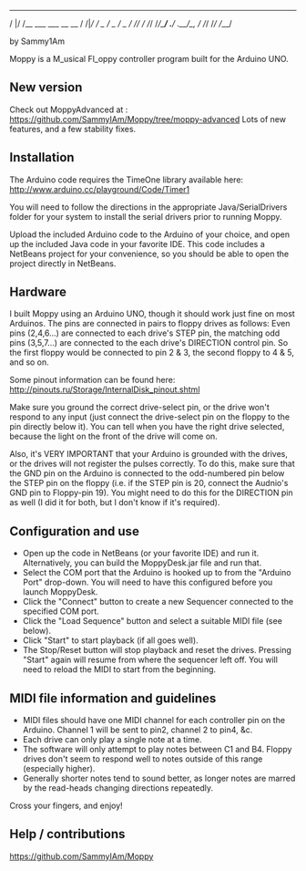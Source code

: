    __  ___                   
  /  |/  /__  ___  ___  __ __
 / /|_/ / _ \/ _ \/ _ \/ // /
/_/  /_/\___/ .__/ .__/\_, / 
           /_/  /_/   /___/  

by Sammy1Am

Moppy is a M_usical Fl_oppy controller program built for the Arduino UNO.


New version
-----------
Check out MoppyAdvanced at :
https://github.com/SammyIAm/Moppy/tree/moppy-advanced
Lots of new features, and a few stability fixes.


Installation
------------
The Arduino code requires the TimeOne library available here: http://www.arduino.cc/playground/Code/Timer1


You will need to follow the directions in the appropriate Java/SerialDrivers folder for your system to install the serial drivers prior to running Moppy.


Upload the included Arduino code to the Arduino of your choice, and open up the included Java code in your favorite IDE.  This code includes a NetBeans project for your convenience, so you should be able to open the project directly in NetBeans.

Hardware
--------
I built Moppy using an Arduino UNO, though it should work just fine on most Arduinos.  The pins are connected in pairs to floppy drives as follows: Even pins (2,4,6...) are connected to each drive's STEP pin, the matching odd pins (3,5,7...) are connected to the each drive's DIRECTION control pin.  So the first floppy would be connected to pin 2 & 3, the second floppy to 4 & 5, and so on.


Some pinout information can be found here: http://pinouts.ru/Storage/InternalDisk_pinout.shtml


Make sure you ground the correct drive-select pin, or the drive won't respond to any input (just connect the drive-select pin on the floppy to the pin directly below it).  You can tell when you have the right drive selected, because the light on the front of the drive will come on.  


Also, it's VERY IMPORTANT that your Arduino is grounded with the drives, or the drives will not register the pulses correctly.  To do this, make sure that the GND pin on the Arduino is connected to the odd-numbered pin below the STEP pin on the floppy (i.e. if the STEP pin is 20, connect the Audnio's GND pin to Floppy-pin 19).  You might need to do this for the DIRECTION pin as well (I did it for both, but I don't know if it's required).

Configuration and use
---------------------
- Open up the code in NetBeans (or your favorite IDE) and run it.  Alternatively, you can build the MoppyDesk.jar file and run that.
- Select the COM port that the Arduino is hooked up to from the "Arduino Port" drop-down.  You will need to have this configured before you launch MoppyDesk.
- Click the "Connect" button to create a new Sequencer connected to the specified COM port.
- Click the "Load Sequence" button and select a suitable MIDI file (see below).
- Click "Start" to start playback (if all goes well).  
- The Stop/Reset button will stop playback and reset the drives.  Pressing "Start" again will resume from where the sequencer left off.  You will need to reload the MIDI to start from the beginning.

MIDI file information and guidelines
------------------------------------
- MIDI files should have one MIDI channel for each controller pin on the Arduino.  Channel 1 will be sent to pin2, channel 2 to pin4, &c.
- Each drive can only play a single note at a time.
- The software will only attempt to play notes between C1 and B4.  Floppy drives don't seem to respond well to notes outside of this range (especially higher).
- Generally shorter notes tend to sound better, as longer notes are marred by the read-heads changing directions repeatedly.

Cross your fingers, and enjoy!

Help / contributions
--------------------
https://github.com/SammyIAm/Moppy
